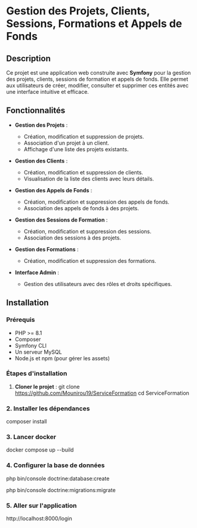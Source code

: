 # Gestion des Projets, Clients, Sessions, Formations et Appels de Fonds

## Description

Ce projet est une application web construite avec **Symfony** pour la gestion des projets, clients, sessions de formation et appels de fonds. Elle permet aux utilisateurs de créer, modifier, consulter et supprimer ces entités avec une interface intuitive et efficace.

## Fonctionnalités

- **Gestion des Projets** :
  - Création, modification et suppression de projets.
  - Association d'un projet à un client.
  - Affichage d'une liste des projets existants.
  
- **Gestion des Clients** :
  - Création, modification et suppression de clients.
  - Visualisation de la liste des clients avec leurs détails.

- **Gestion des Appels de Fonds** :
  - Création, modification et suppression des appels de fonds.
  - Association des appels de fonds à des projets.

- **Gestion des Sessions de Formation** :
  - Création, modification et suppression des sessions.
  - Association des sessions à des projets.

- **Gestion des Formations** :
  - Création, modification et suppression des formations.

- **Interface Admin** :
  - Gestion des utilisateurs avec des rôles et droits spécifiques.

## Installation

### Prérequis
- PHP >= 8.1
- Composer
- Symfony CLI
- Un serveur MySQL
- Node.js et npm (pour gérer les assets)

### Étapes d'installation

1. **Cloner le projet** :
   git clone https://github.com/Mounirou19/ServiceFormation
   cd ServiceFormation

### 2. Installer les dépendances

composer install

### 3. Lancer docker

docker compose up --build

### 4. Configurer la base de données

php bin/console doctrine:database:create

php bin/console doctrine:migrations:migrate

### 5. Aller sur l'application

http://localhost:8000/login